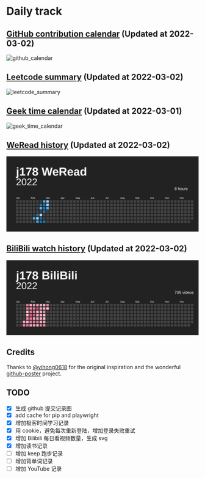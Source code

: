 # Daily track

## [GitHub contribution calendar](https://github.com/j178) (Updated at 2022-03-02)
![github_calendar](https://s2.loli.net/2022/03/02/jhWIN7t4YnSgbuT.png)

## [Leetcode summary](https://leetcode-cn.com/u/j178) (Updated at 2022-03-02)
![leetcode_summary](https://s2.loli.net/2022/03/02/oaEJ7ef6MsWFrUP.png)

## [Geek time calendar](https://time.geekbang.org/) (Updated at 2022-03-01)
![geek_time_calendar](https://s2.loli.net/2022/03/01/9SxdV7Q4abUBYzZ.png)

## [WeRead history](https://weread.qq.com) (Updated at 2022-03-02)
![weread_history](./data/weread_history.svg)

## [BiliBili watch history](https://bilibili.com) (Updated at 2022-03-02)
![bilibili_history](./data/bilibili_history.svg)


## Credits
Thanks to [@yihong0618](https://github.com/yihong0618) for the original inspiration and the wonderful [github-poster](https://github.com/yihong0618/GitHubPoster) project.


## TODO
- [x] 生成 github 提交记录图
- [x] add cache for pip and playwright
- [x] 增加极客时间学习记录
- [x] 用 cookie，避免每次重新登陆，增加登录失败重试
- [x] 增加 Bilibili 每日看视频数量，生成 svg
- [x] 增加读书记录
- [ ] 增加 keep 跑步记录
- [ ] 增加背单词记录
- [ ] 增加 YouTube 记录
